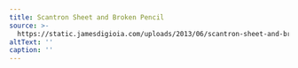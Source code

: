 ```yaml
---
title: Scantron Sheet and Broken Pencil
source: >-
  https://static.jamesdigioia.com/uploads/2013/06/scantron-sheet-and-broken-pencil.jpg
altText: ''
caption: ''
---
```


